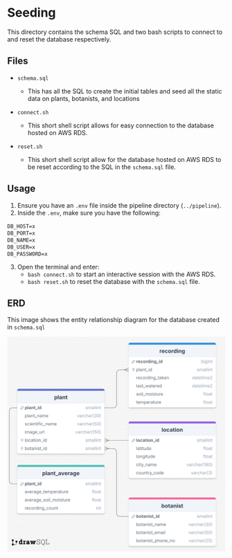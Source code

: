 # Seeding

This directory contains the schema SQL and two bash scripts to connect to and reset the database respectively.

## Files

- `schema.sql`
    - This has all the SQL to create the initial tables and seed all the static data on plants, botanists, and locations

- `connect.sh`
    - This short shell script allows for easy connection to the database hosted on AWS RDS.

- `reset.sh`
    - This short shell script allow for the database hosted on AWS RDS to be reset according to the SQL in the `schema.sql` file.

## Usage

1. Ensure you have an `.env` file inside the pipeline directory (`../pipeline`).
2. Inside the `.env`, make sure you have the following:

```
DB_HOST=x
DB_PORT=x
DB_NAME=x
DB_USER=x
DB_PASSWORD=x
```

3. Open the terminal and enter:
    - `bash connect.sh` to start an interactive session with the AWS RDS.
    - `bash reset.sh` to reset the database with the `schema.sql` file.

## ERD

This image shows the entity relationship diagram for the database created in `schema.sql`

![ERD](assets/ERD.png)